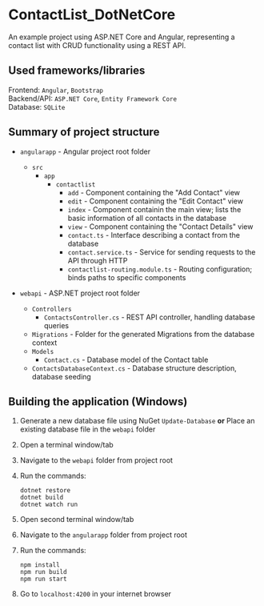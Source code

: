# ContactList_DotNetCore

An example project using ASP.NET Core and Angular, representing a contact list with CRUD functionality using a REST API.

## Used frameworks/libraries

Frontend: `Angular`, `Bootstrap`    
Backend/API: `ASP.NET Core`, `Entity Framework Core`  
Database: `SQLite`  

## Summary of project structure

- `angularapp` - Angular project root folder
  - `src`
    - `app`
	  - `contactlist`
	    - `add` - Component containing the "Add Contact" view
		- `edit` - Component containing the "Edit Contact" view
		- `index` - Component containin the main view; lists the basic information of all contacts in the database
		- `view` - Component containing the "Contact Details" view
		- `contact.ts` - Interface describing a contact from the database
		- `contact.service.ts` - Service for sending requests to the API through HTTP
		- `contactlist-routing.module.ts` - Routing configuration; binds paths to specific components

- `webapi` - ASP.NET project root folder
  - `Controllers`
    - `ContactsController.cs` - REST API controller, handling database queries
  - `Migrations` - Folder for the generated Migrations from the database context
  - `Models`
    - `Contact.cs` - Database model of the Contact table
  - `ContactsDatabaseContext.cs` - Database structure description, database seeding
  
## Building the application (Windows)

1. Generate a new database file using NuGet `Update-Database` __or__ Place an existing database file in the `webapi` folder
2. Open a terminal window/tab
3. Navigate to the `webapi` folder from project root
4. Run the commands:  

	```
	dotnet restore
	dotnet build
	dotnet watch run
	```

5. Open second terminal window/tab
6. Navigate to the `angularapp` folder from project root
7. Run the commands:  

	```
	npm install 
	npm run build
	npm run start
	```
	
8. Go to `localhost:4200` in your internet browser
	